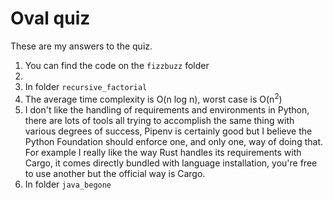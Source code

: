 Oval quiz
=========

These are my answers to the quiz.

1. You can find the code on the `fizzbuzz` folder
2.
3. In folder `recursive_factorial`
4. The average time complexity is O(n log n), worst case is O(n<sup>2</sup>)
5. I don't like the handling of requirements and environments in Python, there are lots of tools all trying to accomplish the same thing with various degrees of success, Pipenv is certainly good but I believe the Python Foundation should enforce one, and only one, way of doing that. For example I really like the way Rust handles its requirements with Cargo, it comes directly bundled with language installation, you're free to use another but the official way is Cargo.
6. In folder `java_begone`